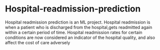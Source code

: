 # Hospital-readmission-prediction
Hospital readmission prediction is an ML project.
Hospital readmission is when a patient who is discharged from the hospital,gets readmitted again within a certain period of time.
Hospital readmission rates for certain conditions are now considered an indicator of the hospital quality, and also affect the cost of care adversely
